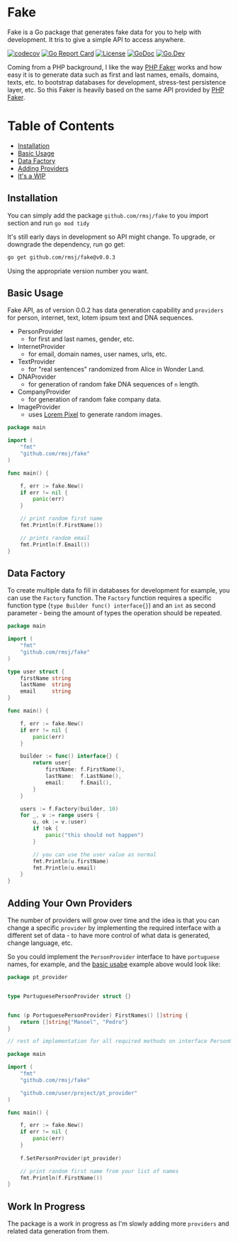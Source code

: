 # Fake

Fake is a Go package that generates fake data for you to help with development.
It tris to give a simple API to access anywhere.

[![codecov](https://codecov.io/gh/rmsj/fake/branch/main/graph/badge.svg)](https://codecov.io/gh/rmsj/fake)
[![Go Report Card](https://goreportcard.com/badge/github.com/rmsj/fake)](https://goreportcard.com/report/github.com/rmsj/fake)
[![License](https://img.shields.io/github/license/mashape/apistatus.svg)](https://github.com/bxcodec/fake/blob/main/LICENSE)
[![GoDoc](https://godoc.org/github.com/rmsj/fake?status.svg)](https://godoc.org/github.com/rmsj/fake)
[![Go.Dev](https://img.shields.io/badge/go.dev-reference-007d9c?logo=go&logoColor=white)](https://pkg.go.dev/github.com/rmsj/fake/v0.0.3?tab=doc)

Coming from a PHP background, I like the way [PHP Faker](https://github.com/fzaninotto/Faker) works and how 
easy it is to generate data such as first and last names, emails, domains, texts, etc. to bootstrap databases for 
development, stress-test persistence layer, etc. So this Faker is heavily based on the same API provided by [PHP Faker](https://github.com/fzaninotto/Faker).

# Table of Contents

- [Installation](#installation)
- [Basic Usage](#basic-usage)
- [Data Factory](#data-factory)
- [Adding Providers](#adding-providers)
- [It's a WIP](#work-in-progress)

## Installation

You can simply add the package `github.com/rmsj/fake` to you import section and run `go mod tidy` 

It's still early days in development so API might change. 
To upgrade, or downgrade the dependency, run go get:

```sh
go get github.com/rmsj/fake@v0.0.3
```

Using the appropriate version number you want.

## Basic Usage

Fake API, as of version 0.0.2 has data generation capability  and `providers` for person, internet, text, lotem ipsum text and DNA sequences. 

- PersonProvider
  - for first and last names, gender, etc.
- InternetProvider
  - for email, domain names, user names, urls, etc.
- TextProvider 
  - for "real sentences" randomized from Alice in Wonder Land.
- DNAProvider
  - for generation of random fake DNA sequences of `n` length.
- CompanyProvider
  - for generation of random fake company data.
- ImageProvider
  - uses [Lorem Pixel](http://lorempixel.com) to generate random images.

```go
package main

import (
	"fmt"
	"github.com/rmsj/fake"
)

func main() {

	f, err := fake.New()
	if err != nil {
		panic(err)
	}

	// print random first name
	fmt.Println(f.FirstName())

	// prints random email
	fmt.Println(f.Email())
}
```

## Data Factory

To create multiple data fo fill in databases for development for example, you can use the `Factory` function.
The `Factory` function requires a specific function type (`type Builder func() interface{}`) and an `int` as second parameter -
being the amount of types the operation should be repeated.

```go
package main

import (
	"fmt"
	"github.com/rmsj/fake"
)

type user struct {
	firstName string
	lastName  string
	email     string
}

func main() {

	f, err := fake.New()
	if err != nil {
		panic(err)
	}

	builder := func() interface{} {
		return user{
			firstName: f.FirstName(),
			lastName:  f.LastName(),
			email:     f.Email(),
		}
	}

	users := f.Factory(builder, 10)
	for _, v := range users {
		u, ok := v.(user)
		if !ok {
			panic("this should not happen")
		}

		// you can use the user value as normal
		fmt.Println(u.firstName)
		fmt.Println(u.email)
	}
}
```

## Adding Your Own Providers

The number of providers will grow over time and the idea is that you can change a specific `provider` by implementing 
the required interface with a different set of data - to have more control of what data is generated, change language, etc.

So you could implement the `PersonProvider` interface to have `portuguese` names, for example, and the [basic usabe](#basic-usage) example above 
would look like:

```go
package pt_provider


type PortuguesePersonProvider struct {}


func (p PortuguesePersonProvider) FirstNames() []string {
	return []string{"Manoel", "Pedro"}
}

// rest of implementation for all required methods on interface PersonProvider...
```

```go
package main

import (
	"fmt"
	"github.com/rmsj/fake"

	"github.com/user/project/pt_provider"
)

func main() {

	f, err := fake.New()
	if err != nil {
		panic(err)
	}
	
	f.SetPersonProvider(pt_provider)

	// print random first name from your list of names
	fmt.Println(f.FirstName())
}
```

## Work In Progress

The package is a work in progress as I'm slowly adding more `providers` and related data generation from them.